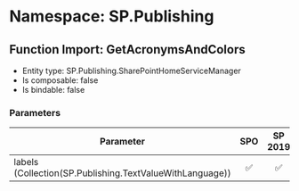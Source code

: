 # Namespace: SP.Publishing

## Function Import: GetAcronymsAndColors

- Entity type: SP.Publishing.SharePointHomeServiceManager
- Is composable: false
- Is bindable: false

### Parameters

Parameter | SPO | SP 2019 | SP 2016 | SP 2013
----------|:---:|:-------:|:-------:|:-------
labels (Collection(SP.Publishing.TextValueWithLanguage)) | ✅ | ✅ | ❌ | ❌
